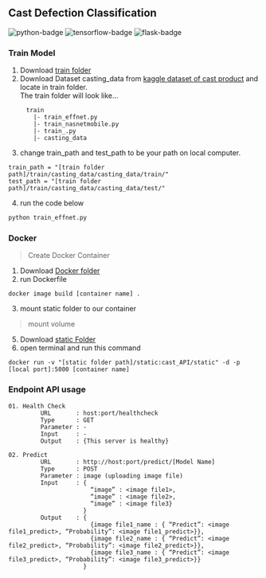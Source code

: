 ## Cast Defection Classification
![python-badge](https://img.shields.io/badge/python->=3.8-blue?logo=python)
![tensorflow-badge](https://img.shields.io/badge/tensorfllow->=2.3-orange?logo=tensorflow)
![flask-badge](https://img.shields.io/badge/flask->=2.0-white?logo=flask)
### Train Model
01. Download [train folder](https://github.com/pswpung/cast_defection/tree/main/train)
02. Download Dataset casting_data from [kaggle dataset of cast product](https://www.kaggle.com/ravirajsinh45/real-life-industrial-dataset-of-casting-product?select=casting_data) and locate in train folder. <br>
The train folder will look like...
```
     train
       |- train_effnet.py
       |- train_nasnetmobile.py
       |- train_.py
       |- casting_data
```
03. change train_path and test_path to be your path on local computer. 
```
train_path = "[train folder path]/train/casting_data/casting_data/train/"
test_path = "[train folder path]/train/casting_data/casting_data/test/"
```
04. run the code below
```python
python train_effnet.py 
```

### Docker
> Create Docker Container
01. Download [Docker folder](https://github.com/pswpung/cast_defection/tree/main/Docker)
02. run Dockerfile
```
docker image build [container name] .
```
03. mount static folder to our container

> mount volume
5. Download [static Folder](https://drive.google.com/drive/folders/1wzNi4iJiFpQXZtckvVLrfhNMflsr0leH?usp=sharing)
6. open terminal and run this command
```
docker run -v "[static folder path]/static:cast_API/static" -d -p [local port]:5000 [container name]
```

### Endpoint API usage
```
01. Health Check 
         URL       : host:port/healthcheck
         Type      : GET
         Parameter : -
         Input     : -
         Output    : {This server is healthy}
         
02. Predict 
         URL       : http://host:port/predict/[Model Name]
         Type      : POST
         Parameter : image (uploading image file)
         Input     : { 
                       “image” : <image file1>,
                       “image” : <image file2>, 
                       “image” : <image file3}
                     }
         Output    : {
                       {image file1_name : { “Predict”: <image file1_predict>, “Probability”: <image file1_predict>}}, 
                       {image file2_name : { “Predict”: <image file2_predict>, “Probability”: <image file2_predict>}}, 
                       {image file3_name : { “Predict”: <image file3_predict>, “Probability”: <image file3_predict>}}
                     }

```
